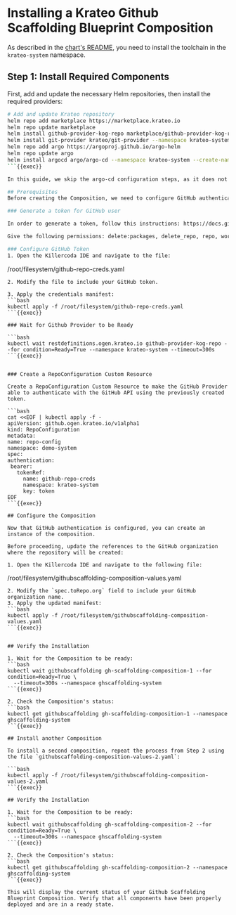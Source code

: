 # Installing a Krateo Github Scaffolding Blueprint Composition

As described in the [chart's README](https://github.com/krateoplatformops-blueprints/github-scaffolding/blob/main/README.md), you need to install the toolchain in the `krateo-system` namespace.

## Step 1: Install Required Components

First, add and update the necessary Helm repositories, then install the required providers:

```bash
# Add and update Krateo repository
helm repo add marketplace https://marketplace.krateo.io
helm repo update marketplace
helm install github-provider-kog-repo marketplace/github-provider-kog-repo --namespace krateo-system --create-namespace --wait --version 1.0.0
helm install git-provider krateo/git-provider --namespace krateo-system --create-namespace --wait --version 0.10.1
helm repo add argo https://argoproj.github.io/argo-helm
helm repo update argo
helm install argocd argo/argo-cd --namespace krateo-system --create-namespace --wait --version 8.0.17
```{{exec}}

In this guide, we skip the argo-cd configuration steps, as it does not properly works in the Killercoda environment.

## Prerequisites
Before creating the Composition, we need to configure GitHub authentication. This requires setting up proper credentials in the cluster.

### Generate a token for GitHub user

In order to generate a token, follow this instructions: https://docs.github.com/en/authentication/keeping-your-account-and-data-secure/managing-your-personal-access-tokens#creating-a-personal-access-token-classic

Give the following permissions: delete:packages, delete_repo, repo, workflow, write:packages

### Configure GitHub Token
1. Open the Killercoda IDE and navigate to the file:
   ```
   /root/filesystem/github-repo-creds.yaml
   ```
2. Modify the file to include your GitHub token.

3. Apply the credentials manifest:
   ```bash
   kubectl apply -f /root/filesystem/github-repo-creds.yaml
   ```{{exec}}

### Wait for Github Provider to be Ready

```bash
kubectl wait restdefinitions.ogen.krateo.io github-provider-kog-repo --for condition=Ready=True --namespace krateo-system --timeout=300s
```{{exec}}


### Create a RepoConfiguration Custom Resource

Create a RepoConfiguration Custom Resource to make the GitHub Provider able to authenticate with the GitHub API using the previously created token.

```bash
cat <<EOF | kubectl apply -f -
apiVersion: github.ogen.krateo.io/v1alpha1
kind: RepoConfiguration
metadata:
  name: repo-config
  namespace: demo-system
spec:
  authentication:
    bearer:
      tokenRef:
        name: github-repo-creds
        namespace: krateo-system
        key: token
EOF
```{{exec}}

## Configure the Composition

Now that GitHub authentication is configured, you can create an instance of the composition.

Before proceeding, update the references to the GitHub organization where the repository will be created:

1. Open the Killercoda IDE and navigate to the following file:
   ```
   /root/filesystem/githubscaffolding-composition-values.yaml
   ```
2. Modify the `spec.toRepo.org` field to include your GitHub organization name.
3. Apply the updated manifest:
   ```bash
   kubectl apply -f /root/filesystem/githubscaffolding-composition-values.yaml
   ```{{exec}}


## Verify the Installation

1. Wait for the Composition to be ready:
   ```bash
   kubectl wait githubscaffolding gh-scaffolding-composition-1 --for condition=Ready=True \
     --timeout=300s --namespace ghscaffolding-system
   ```{{exec}}

2. Check the Composition's status:
   ```bash
   kubectl get githubscaffolding gh-scaffolding-composition-1 --namespace ghscaffolding-system
   ```{{exec}}

## Install another Composition

To install a second composition, repeat the process from Step 2 using the file `githubscaffolding-composition-values-2.yaml`:

```bash
kubectl apply -f /root/filesystem/githubscaffolding-composition-values-2.yaml
```{{exec}}

## Verify the Installation

1. Wait for the Composition to be ready:
   ```bash
   kubectl wait githubscaffolding gh-scaffolding-composition-2 --for condition=Ready=True \
     --timeout=300s --namespace ghscaffolding-system
   ```{{exec}}

2. Check the Composition's status:
   ```bash
   kubectl get githubscaffolding gh-scaffolding-composition-2 --namespace ghscaffolding-system
   ```{{exec}}

This will display the current status of your Github Scaffolding Blueprint Composition. Verify that all components have been properly deployed and are in a ready state.